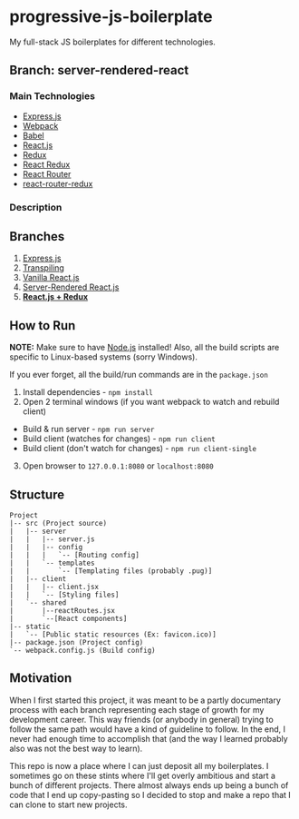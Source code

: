 # progressive-js-boilerplate

My full-stack JS boilerplates for different technologies.

## Branch: server-rendered-react

### Main Technologies
- [Express.js](http://expressjs.com/)
- [Webpack](https://webpack.github.io/)
- [Babel](https://babeljs.io/)
- [React.js](https://facebook.github.io/react/)
 - [Redux](https://github.com/reactjs/redux)
 - [React Redux](https://github.com/reactjs/react-redux)
 - [React Router](https://github.com/reactjs/react-router)
 - [react-router-redux](https://github.com/reactjs/react-router-redux)

### Description


<!-- This branch enables the client-side app to be server-rendered first before it
is sent and mounted onto the DOM. While React Router is not necessary to
complete this task, I've added it so that the client can handle its own
routing instead of making requests to the server every time.

On the server-side, we create a single-use instance of React Router and
initialize the history object. Once that happens we use the `renderToString`
method to generate the initial markup for our app and merge it into our
`index.pug` template.

For more information on React Router, take a look at their tutorial
[here](https://github.com/reactjs/react-router-tutorial). -->

## Branches

1. [Express.js](../../tree/express)
2. [Transpiling](../../tree/transpiling)
3. [Vanilla React.js](../../tree/react)
4. [Server-Rendered React.js](../../tree/server-rendered-react)
5. **[React.js + Redux](../../tree/react-redux)**

## How to Run

**NOTE:** Make sure to have [Node.js](https://nodejs.org/en/) installed!
Also, all the build scripts are specific to Linux-based systems (sorry Windows).

If you ever forget, all the build/run commands are in the `package.json`

1. Install dependencies - `npm install`
2. Open 2 terminal windows (if you want webpack to watch and rebuild client)
 * Build & run server - `npm run server`
 * Build client (watches for changes) - `npm run client`
 * Build client (don't watch for changes) - `npm run client-single`
3. Open browser to `127.0.0.1:8080` or `localhost:8080`

## Structure
```
Project
|-- src (Project source)
|   |-- server
|   |   |-- server.js
|   |   |-- config
|   |   |   `-- [Routing config]
|   |   `-- templates
|   |       `-- [Templating files (probably .pug)]
|   |-- client
|   |   |-- client.jsx
|   |   `-- [Styling files]
|   `-- shared
|       |--reactRoutes.jsx
|       `--[React components]
|-- static
|   `-- [Public static resources (Ex: favicon.ico)]
|-- package.json (Project config)
`-- webpack.config.js (Build config)
```

## Motivation

When I first started this project, it was meant to be a partly documentary process with each branch representing each stage of growth for my development career. This way friends (or anybody in general) trying to follow the same path would have a kind of guideline to follow. In the end, I never had enough time to accomplish that (and the way I learned probably also was not the best way to learn). 

This repo is now a place where I can just deposit all my boilerplates. I sometimes go on these stints where I'll get overly ambitious and start a bunch of different projects. There almost always ends up being a bunch of code that I end up copy-pasting so I decided to stop and make a  repo that I can clone to start new projects.